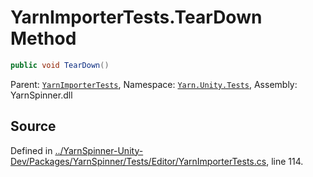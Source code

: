 # YarnImporterTests.TearDown Method


```csharp
public void TearDown()
```



<div class="class-metadata">

Parent: [`YarnImporterTests`](/api/csharp/yarn.unity.tests/yarnimportertests.md), Namespace: [`Yarn.Unity.Tests`](/api/csharp/yarn.unity.tests/README.md), Assembly: YarnSpinner.dll
</div>

## Source
Defined in [../YarnSpinner-Unity-Dev/Packages/YarnSpinner/Tests/Editor/YarnImporterTests.cs](https://github.com/YarnSpinnerTool/YarnSpinner-Unity//blob/develop/Tests/Editor/YarnImporterTests.cs#L114), line 114.
